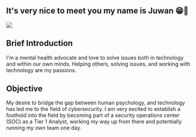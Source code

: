 ## It's very nice to meet you my name is Juwan 😁👋
<a href="https://www.linkedin.com/in/juwan-ard-ba9636178"><img src="https://img.shields.io/badge/-LinkedIn-0072b1?&style=for-thebadge&logo=linkedin&logocolor=white"   /></a>

## Brief Introduction
I'm a mental health advocate and love to solve issues both in technology and within our own minds. Helping others, solving issues, and working with technology are my passions. 

## Objective

My desire to bridge the gap between human psychology, and technology has led me to the field of cybersecurity. I am very excited to establish a foothold into the field by becoming part of a security operations center (SOC) as a Tier 1 Analyst, working my way up from there and potentially running my own team one day. 
